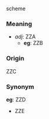 scheme
### Meaning
+ _adj_: ZZA
    + __eg__: ZZB

### Origin

ZZC

### Synonym

__eg__: ZZD

+ ZZE


